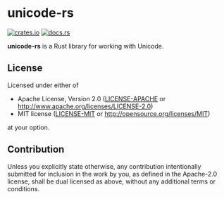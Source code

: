 # unicode-rs

[![crates.io](https://img.shields.io/crates/v/unicode.svg)](https://crates.io/crates/unicode)
[![docs.rs](https://docs.rs/unicode/badge.svg)](https://docs.rs/unicode)

**unicode-rs** is a Rust library for working with Unicode.

## License

Licensed under either of

 * Apache License, Version 2.0
   ([LICENSE-APACHE](LICENSE-APACHE) or http://www.apache.org/licenses/LICENSE-2.0)
 * MIT license
   ([LICENSE-MIT](LICENSE-MIT) or http://opensource.org/licenses/MIT)

at your option.

## Contribution

Unless you explicitly state otherwise, any contribution intentionally submitted
for inclusion in the work by you, as defined in the Apache-2.0 license, shall be
dual licensed as above, without any additional terms or conditions.
